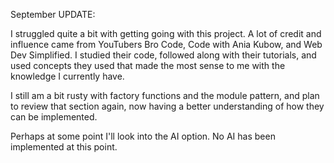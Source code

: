 September UPDATE:

I struggled quite a bit with getting going with this project.  A lot of credit and influence came from YouTubers Bro Code, Code with Ania Kubow, and Web Dev Simplified.  I studied their code, followed along with their tutorials, and used concepts they used that made the most sense to me with the knowledge I currently have.

I still am a bit rusty with factory functions and the module pattern, and plan to review that section again, now having a better understanding of how they can be implemented.

Perhaps at some point I'll look into the AI option.  No AI has been implemented at this point.